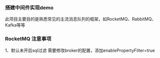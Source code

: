 ### 搭建中间件实现demo
此项目主要目的是熟悉常见的主流消息队列的框架，如RocketMQ、RabbitMQ、Kafka等等

### RocketMQ 注意事项
1、默认未开启sql过滤
    需要修改broker的配置，添加enablePropertyFilter=true